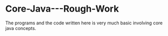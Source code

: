 # Core-Java---Rough-Work
The programs and the code written here is very much basic involving core java concepts.
